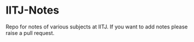 # IITJ-Notes

Repo for notes of various subjects at IITJ. If you want to add notes please raise a pull request.

